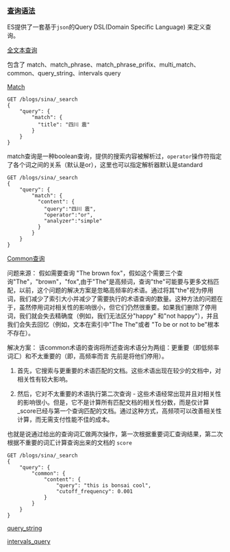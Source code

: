 ### [查询语法](https://www.elastic.co/guide/en/elasticsearch/reference/current/query-dsl.html)

ES提供了一套基于`json`的Query DSL(Domain Specific Language) 来定义查询。

[全文本查询](https://www.elastic.co/guide/en/elasticsearch/reference/current/full-text-queries.html)

包含了 match、match_phrase、match_phrase_prifix、multi_match、common、query_string、intervals query

[Match](https://www.elastic.co/guide/en/elasticsearch/reference/current/query-dsl-match-query.html)

```text
GET /blogs/sina/_search
{
    "query": {
        "match": {
          "title": "四川 震"
        }
    }
}
```
match查询是一种boolean查询，提供的搜索内容被解析过，`operator`操作符指定了各个词之间的关系（默认是or），这里也可以指定解析器默认是standard

```text
GET /blogs/sina/_search
{
    "query": {
        "match": {
          "content": {
            "query":"四川 震",
            "operator":"or",
            "analyzer":"simple"
          }
        }
    }
}
```

[Common查询](https://www.elastic.co/guide/en/elasticsearch/reference/current/query-dsl-common-terms-query.html)

问题来源： 假如需要查询 "The brown fox"，假如这个需要三个查询"The"，"brown"，"fox",由于"The"是高频词，查询"the"可能要与更多文档匹配，以前，这个问题的解决方案是忽略高频率的术语。通过将其"the"视为停用词，我们减少了索引大小并减少了需要执行的术语查询的数量。这种方法的问题在于，虽然停用词对相关性的影响很小，但它们仍然很重要。如果我们删除了停用词，我们就会失去精确度（例如，我们无法区分"happy" 和"not happy"），并且我们会失去回忆（例如，文本在索引中"The The"或者 "To be or not to be"根本不存在）。

解决方案： 该common术语的查询将所述查询术语分为两组：更重要（即低频率词汇）和不太重要的（即，高频率而言 先前是将他们停用）。
 1. 首先，它搜索与更重要的术语匹配的文档。这些术语出现在较少的文档中，对相关性有较大影响。
    
 2. 然后，它对不太重要的术语执行第二次查询 - 这些术语经常出现并且对相关性的影响很小。但是，它不是计算所有匹配文档的相关性分数，而是仅计算_score已经与第一个查询匹配的文档。通过这种方式，高频项可以改善相关性计算，而无需支付性能不佳的成本。
 
 也就是说通过给出的查询词汇做两次操作，第一次根据重要词汇查询结果，第二次根据不重要的词汇计算查询出来的文档的 `score`

```text
GET /blogs/sina/_search
{
    "query": {
        "common": {
            "content": {
                "query": "this is bonsai cool",
                "cutoff_frequency": 0.001
            }
        }
    }
}
```

[query_string](https://www.elastic.co/guide/en/elasticsearch/reference/current/query-dsl-query-string-query.html)

[intervals_query](https://www.elastic.co/guide/en/elasticsearch/reference/current/query-dsl-intervals-query.html)